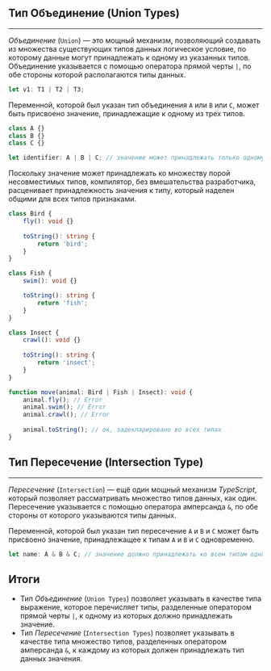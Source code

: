 ## Тип Объединение (Union Types)
________________

*Объединение* (`Union`) — это мощный механизм, позволяющий создавать из множества существующих типов данных логическое условие, по которому данные могут принадлежать к одному из указанных типов. Объединение указывается с помощью оператора прямой черты `|`, по обе стороны которой располагаются типы данных.

~~~~~typescript
let v1: T1 | T2 | T3;
~~~~~

Переменной, которой был указан тип объединения `A` или `B` или `C`, может быть присвоено значение, принадлежащие к одному из трех типов.

~~~~~typescript
class A {}
class B {}
class C {}

let identifier: A | B | C; // значение может принадлежать только одному типу (A или B или C)
~~~~~

Поскольку значение может принадлежать ко множеству порой несовместимых типов, компилятор, без вмешательства разработчика, расценивает принадлежность значения к типу, который наделен общими для всех типов признаками.

~~~~~typescript
class Bird {
    fly(): void {}
    
    toString(): string {
        return 'bird';
    }
}

class Fish {
    swim(): void {}

    toString(): string {
        return 'fish';
    }
}

class Insect {
    crawl(): void {}
    
    toString(): string {
        return 'insect';
    }
}

function move(animal: Bird | Fish | Insect): void {
    animal.fly(); // Error
    animal.swim(); // Error
    animal.crawl(); // Error
    
    animal.toString(); // ок, задекларировано во всех типах
}
~~~~~


## Тип Пересечение (Intersection Type)
________________

*Пересечение* (`Intersection`) — ещё один мощный механизм *TypeScript*, который позволяет рассматривать множество типов данных, как один. Пересечение указывается с помощью оператора амперсанда `&`, по обе стороны от которого указываются типы данных.

Переменной, которой был указан тип пересечение `A` и `B` и `С` может быть присвоено значение, принадлежащее к типам `A` и `B` и `C` одновременно.

~~~~~typescript
let name: A & B & C; // значение должно принадлежать ко всем типам одновременно
~~~~~


## Итоги

- Тип *Объединение* (`Union Types`) позволяет указывать в качестве типа выражение, которое перечисляет типы, разделенные оператором прямой черты `|`, к одному из которых должно принадлежать значение.
- Тип *Пересечение* (`Intersection Types`) позволяет указывать в качестве типа множество типов, разделенных оператором амперсанда `&`, к каждому из которых должен принадлежать тип данных значения.
